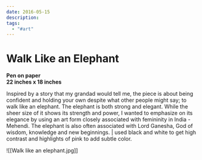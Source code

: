```yaml
---
date: 2016-05-15
description: 
tags:
  - "#art"
---
```

# Walk Like an Elephant

**Pen on paper**  
**22 inches x 18 inches**

Inspired by a story that my grandad would tell me, the piece is about being confident and holding your own despite what other people might say; to walk like an elephant. The elephant is both strong and elegant. While the sheer size of it shows its strength and power, I wanted to emphasize on its elegance by using an art form closely associated with femininity in India - Mehendi. The elephant is also often associated with Lord Ganesha, God of wisdom, knowledge and new beginnings. | used black and white to get high contrast and highlights of pink to add subtle color.

![[Walk like an elephant.jpg]]